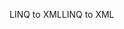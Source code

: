 <span data-ttu-id="0a8e7-101">LINQ to XML</span><span class="sxs-lookup"><span data-stu-id="0a8e7-101">LINQ to XML</span></span>